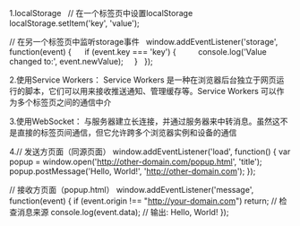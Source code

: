 1.localStorage  
// 在一个标签页中设置localStorage  
localStorage.setItem('key', 'value');  
 
// 在另一个标签页中监听storage事件  
window.addEventListener('storage', function(event) {  
    if (event.key === 'key') {  
        console.log('Value changed to:', event.newValue);  
    }  
});

2.使用Service Workers： Service Workers 是一种在浏览器后台独立于网页运行的脚本，它们可以用来接收推送通知、管理缓存等。Service Workers 可以作为多个标签页之间的通信中介

3.使用WebSocket： 与服务器建立长连接，并通过服务器来中转消息。虽然这不是直接的标签页间通信，但它允许跨多个浏览器实例和设备的通信

4.// 发送方页面（同源页面）
window.addEventListener('load', function() {
    var popup = window.open('http://other-domain.com/popup.html', 'title');
    popup.postMessage('Hello, World!', 'http://other-domain.com');
});
 
// 接收方页面（popup.html）
window.addEventListener('message', function(event) {
    if (event.origin !== "http://your-domain.com") return; // 检查消息来源
    console.log(event.data); // 输出: Hello, World!
});